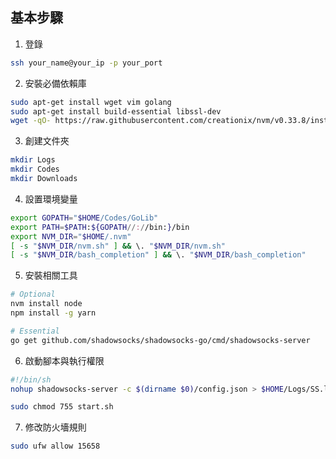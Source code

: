 ## 基本步驟

1. 登錄

```bash
ssh your_name@your_ip -p your_port
```

2. 安裝必備依賴庫

```bash
sudo apt-get install wget vim golang
sudo apt-get install build-essential libssl-dev
wget -qO- https://raw.githubusercontent.com/creationix/nvm/v0.33.8/install.sh | bash
```

3. 創建文件夾

```bash
mkdir Logs
mkdir Codes
mkdir Downloads
```

4. 設置環境變量

```bash
export GOPATH="$HOME/Codes/GoLib"
export PATH=$PATH:${GOPATH//://bin:}/bin
export NVM_DIR="$HOME/.nvm"
[ -s "$NVM_DIR/nvm.sh" ] && \. "$NVM_DIR/nvm.sh"
[ -s "$NVM_DIR/bash_completion" ] && \. "$NVM_DIR/bash_completion"
```

5. 安裝相關工具

```bash
# Optional
nvm install node
npm install -g yarn

# Essential
go get github.com/shadowsocks/shadowsocks-go/cmd/shadowsocks-server
```

6. 啟動腳本與執行權限

```bash
#!/bin/sh
nohup shadowsocks-server -c $(dirname $0)/config.json > $HOME/Logs/SS.log 2>&1 &
```

```bash
sudo chmod 755 start.sh
```


7. 修改防火墻規則

```bash
sudo ufw allow 15658
```
